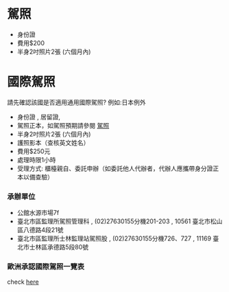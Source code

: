 # 駕照
- 身份證
- 費用$200
- 半身2吋照片2張 (六個月內)

# 國際駕照
請先確認該國是否適用通用國際駕照? 例如:日本例外

- 身份證 , 居留證,
- 駕照正本，如駕照預期請參閱 [駕照](#駕照)
- 半身2吋照片2張 (六個月內)
- 護照影本（查核英文姓名）  
- 費用$250元
- 處理時限1小時  
- 受理方式: 櫃檯親自、委託申辦（如委託他人代辦者，代辦人應攜帶身分證正本以備查驗） 


### 承辦單位
- 公館水源市場7f
- 臺北市區監理所駕照管理科 , (02)27630155分機201-203 , 10561 臺北市松山區八德路4段21號
- 臺北市區監理所士林監理站駕照股 , (02)27630155分機726、727 , 11169 臺北市士林區承德路5段80號


### 歐洲承認國際駕照一覽表
check [here](https://www.google.com.tw/url?sa=t&rct=j&q=&esrc=s&source=web&cd=1&ved=0ahUKEwiKl7-6zJXNAhVGjpQKHQu0BpcQFggaMAA&url=http%3A%2F%2Fwww.thb.gov.tw%2FFileResource.axd%3Fpath%3Dhtml%2Fdoc%2F%25E5%259C%258B%25E9%259A%259B%25E9%25A7%2595%25E7%2585%25A7%25E4%25BA%2592%25E6%2583%25A0%25E5%259C%25B0%25E5%258D%2580%2F%25E6%25AD%2590%25E6%25B4%25B2.pdf&usg=AFQjCNEXM8En9TWSDa-hK6sBCjxnzIFnJg&sig2=698yyVkwKAm5t4AM4Plk7g&cad=rja)
